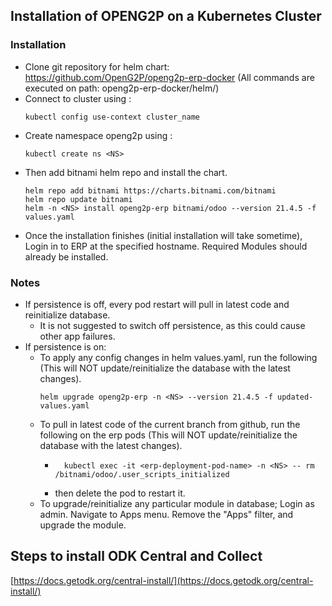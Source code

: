 ## Installation of OPENG2P on a Kubernetes Cluster

### Installation
- Clone git repository for helm chart: https://github.com/OpenG2P/openg2p-erp-docker
(All commands are executed on path: openg2p-erp-docker/helm/)
- Connect to cluster using :
    ```
    kubectl config use-context cluster_name
    ```
- Create namespace openg2p using :
    ```
    kubectl create ns <NS>
    ```
- Then add bitnami helm repo and install the chart. 
    ```
    helm repo add bitnami https://charts.bitnami.com/bitnami
    helm repo update bitnami
    helm -n <NS> install openg2p-erp bitnami/odoo --version 21.4.5 -f values.yaml
    ```
- Once the installation finishes (initial installation will take sometime), Login in to ERP at the specified hostname. Required Modules should already be installed.

### Notes

- If persistence is off, every pod restart will pull in latest code and reinitialize database.
  - It is not suggested to switch off persistence, as this could cause other app failures.
- If persistence is on:
  - To apply any config changes in helm values.yaml, run the following (This will NOT update/reinitialize the database with the latest changes).
    ```
    helm upgrade openg2p-erp -n <NS> --version 21.4.5 -f updated-values.yaml
    ```
  - To pull in latest code of the current branch from github, run the following on the erp pods (This will NOT update/reinitialize the database with the latest changes).
    - ```
        kubectl exec -it <erp-deployment-pod-name> -n <NS> -- rm /bitnami/odoo/.user_scripts_initialized
        ```
    - then delete the pod to restart it.
  - To upgrade/reinitialize any particular module in database; Login as admin. Navigate to Apps menu. Remove the "Apps" filter, and upgrade the module.

## Steps to install ODK Central and Collect

[https://docs.getodk.org/central-install/](https://docs.getodk.org/central-install/)

